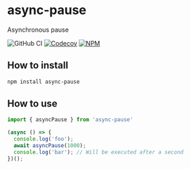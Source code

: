# async-pause

Asynchronous pause

![GitHub CI](https://img.shields.io/github/actions/workflow/status/vlad-yakovlev/async-pause/ci.yml?branch=main&label=github-ci)
[![Codecov](https://img.shields.io/codecov/c/github/vlad-yakovlev/async-pause/main)](https://codecov.io/gh/vlad-yakovlev/async-pause)
[![NPM](https://img.shields.io/npm/v/async-pause)](https://www.npmjs.org/package/async-pause)

## How to install

```sh
npm install async-pause
```

## How to use

```ts
import { asyncPause } from 'async-pause'

(async () => {
  console.log('foo');
  await asyncPause(1000);
  console.log('bar'); // Will be executed after a second
})();
```
